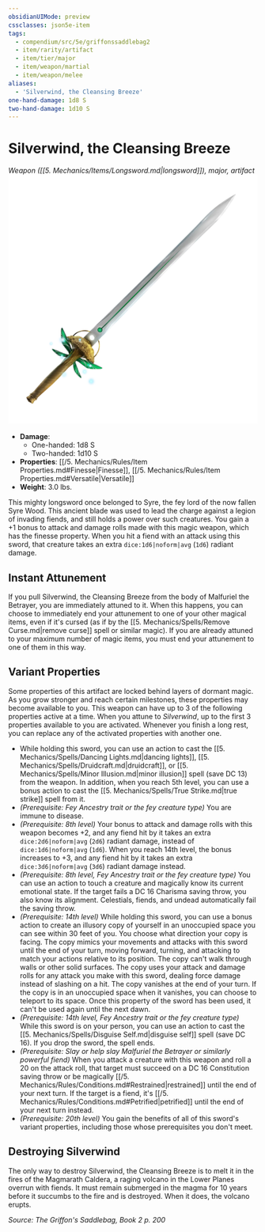 ```yaml
---
obsidianUIMode: preview
cssclasses: json5e-item
tags:
  - compendium/src/5e/griffonssaddlebag2
  - item/rarity/artifact
  - item/tier/major
  - item/weapon/martial
  - item/weapon/melee
aliases:
  - 'Silverwind, the Cleansing Breeze'
one-hand-damage: 1d8 S
two-hand-damage: 1d10 S
---
```

# Silverwind, the Cleansing Breeze
*Weapon ([[5. Mechanics/Items/Longsword.md\|longsword]]), major, artifact*  
![](https://raw.githubusercontent.com/TheGiddyLimit/homebrew-img/main/img/GriffonsSaddlebag2/Items/Silverwind-the-Cleansing-Breeze.webp#right)  

- **Damage**:
  - One-handed: 1d8 S
  - Two-handed: 1d10 S
- **Properties**: [[/5. Mechanics/Rules/Item Properties.md#Finesse\|Finesse]], [[/5. Mechanics/Rules/Item Properties.md#Versatile\|Versatile]]
- **Weight**: 3.0 lbs.

This mighty longsword once belonged to Syre, the fey lord of the now fallen Syre Wood. This ancient blade was used to lead the charge against a legion of invading fiends, and still holds a power over such creatures. You gain a +1 bonus to attack and damage rolls made with this magic weapon, which has the finesse property. When you hit a fiend with an attack using this sword, that creature takes an extra `dice:1d6|noform|avg` (`1d6`) radiant damage.

## Instant Attunement

If you pull Silverwind, the Cleansing Breeze from the body of Malfuriel the Betrayer, you are immediately attuned to it. When this happens, you can choose to immediately end your attunement to one of your other magical items, even if it's cursed (as if by the [[5. Mechanics/Spells/Remove Curse.md\|remove curse]] spell or similar magic). If you are already attuned to your maximum number of magic items, you must end your attunement to one of them in this way.

## Variant Properties

Some properties of this artifact are locked behind layers of dormant magic. As you grow stronger and reach certain milestones, these properties may become available to you. This weapon can have up to 3 of the following properties active at a time. When you attune to *Silverwind*, up to the first 3 properties available to you are activated. Whenever you finish a long rest, you can replace any of the activated properties with another one.

- While holding this sword, you can use an action to cast the [[5. Mechanics/Spells/Dancing Lights.md\|dancing lights]], [[5. Mechanics/Spells/Druidcraft.md\|druidcraft]], or [[5. Mechanics/Spells/Minor Illusion.md\|minor illusion]] spell (save DC 13) from the weapon. In addition, when you reach 5th level, you can use a bonus action to cast the [[5. Mechanics/Spells/True Strike.md\|true strike]] spell from it.  
- *(Prerequisite: Fey Ancestry trait or the fey creature type)* You are immune to disease.  
- *(Prerequisite: 8th level)* Your bonus to attack and damage rolls with this weapon becomes +2, and any fiend hit by it takes an extra `dice:2d6|noform|avg` (`2d6`) radiant damage, instead of `dice:1d6|noform|avg` (`1d6`). When you reach 14th level, the bonus increases to +3, and any fiend hit by it takes an extra `dice:3d6|noform|avg` (`3d6`) radiant damage instead.  
- *(Prerequisite: 8th level, Fey Ancestry trait or the fey creature type)* You can use an action to touch a creature and magically know its current emotional state. If the target fails a DC 16 Charisma saving throw, you also know its alignment. Celestials, fiends, and undead automatically fail the saving throw.  
- *(Prerequisite: 14th level)* While holding this sword, you can use a bonus action to create an illusory copy of yourself in an unoccupied space you can see within 30 feet of you. You choose what direction your copy is facing. The copy mimics your movements and attacks with this sword until the end of your turn, moving forward, turning, and attacking to match your actions relative to its position. The copy can't walk through walls or other solid surfaces. The copy uses your attack and damage rolls for any attack you make with this sword, dealing force damage instead of slashing on a hit. The copy vanishes at the end of your turn. If the copy is in an unoccupied space when it vanishes, you can choose to teleport to its space. Once this property of the sword has been used, it can't be used again until the next dawn.  
- *(Prerequisite: 14th level, Fey Ancestry trait or the fey creature type)* While this sword is on your person, you can use an action to cast the [[5. Mechanics/Spells/Disguise Self.md\|disguise self]] spell (save DC 16). If you drop the sword, the spell ends.  
- *(Prerequisite: Slay or help slay Malfuriel the Betrayer or similarly powerful fiend)* When you attack a creature with this weapon and roll a 20 on the attack roll, that target must succeed on a DC 16 Constitution saving throw or be magically [[/5. Mechanics/Rules/Conditions.md#Restrained\|restrained]] until the end of your next turn. If the target is a fiend, it's [[/5. Mechanics/Rules/Conditions.md#Petrified\|petrified]] until the end of your next turn instead.  
- *(Prerequisite: 20th level)* You gain the benefits of all of this sword's variant properties, including those whose prerequisites you don't meet.  

## Destroying Silverwind

The only way to destroy Silverwind, the Cleansing Breeze is to melt it in the fires of the Magmarath Caldera, a raging volcano in the Lower Planes overrun with fiends. It must remain submerged in the magma for 10 years before it succumbs to the fire and is destroyed. When it does, the volcano erupts.

*Source: The Griffon's Saddlebag, Book 2 p. 200*
